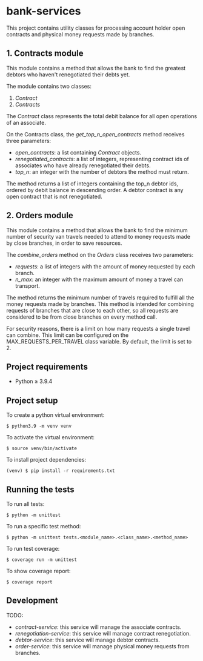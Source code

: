 # bank-services
This project contains utility classes for processing account holder open contracts and physical money requests made by branches.

## 1. Contracts module
This module contains a method that allows the bank to find the greatest debtors who haven't renegotiated their debts yet.

The module contains two classes:
1. _Contract_
2. _Contracts_

The _Contract_ class represents the total debit balance for all open operations of an associate.

On the Contracts class, the _get_top_n_open_contracts_ method receives three parameters:
- _open_contracts_: a list containing _Contract_ objects.
- _renegotiated_contracts_: a list of integers, representing contract ids of associates who have already renegotiated their debts.
- _top_n_: an integer with the number of debtors the method must return.

The method returns a list of integers containing the top_n debtor ids, ordered by debit balance in descending order. A debtor contract is any open contract that is not renegotiated.

## 2. Orders module
This module contains a method that allows the bank to find the minimum number of security van travels needed to attend to money requests made by close branches, in order to save resources.

The _combine_orders_ method on the _Orders_ class receives two parameters:
- _requests_: a list of integers with the amount of money requested by each branch.
- _n_max_: an integer with the maximum amount of money a travel can transport.

The method returns the minimum number of travels required to fulfill all the money requests made by branches.
This method is intended for combining requests of branches that are close to each other, so all requests are considered to be from close branches on every method call.

For security reasons, there is a limit on how many requests a single travel can combine. This limit can be configured on the MAX_REQUESTS_PER_TRAVEL class variable. By default, the limit is set to 2.

## Project requirements
- Python ≥ 3.9.4

## Project setup
To create a python virtual environment:
```console
$ python3.9 -m venv venv
```
To activate the virtual environment:
```console
$ source venv/bin/activate
```
To install project dependencies:
```console
(venv) $ pip install -r requirements.txt
```

## Running the tests
To run all tests:
```console
$ python -m unittest
```
To run a specific test method:
```console
$ python -m unittest tests.<module_name>.<class_name>.<method_name>
```
To run test coverage:
```console
$ coverage run -m unittest
```
To show coverage report:
```console
$ coverage report
```

## Development
TODO:
- _contract-service_: this service will manage the associate contracts.
- _renegotiation-service_: this service will manage contract renegotiation.
- _debtor-service_: this service will manage debtor contracts.
- _order-service_: this service will manage physical money requests from branches.
